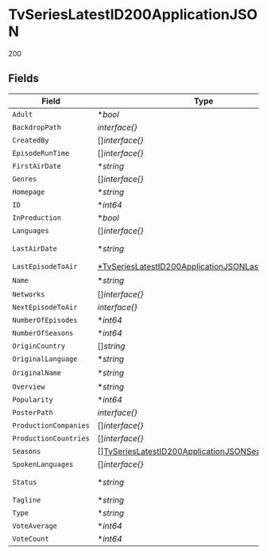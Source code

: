 # TvSeriesLatestID200ApplicationJSON

200


## Fields

| Field                                                                                                                                | Type                                                                                                                                 | Required                                                                                                                             | Description                                                                                                                          | Example                                                                                                                              |
| ------------------------------------------------------------------------------------------------------------------------------------ | ------------------------------------------------------------------------------------------------------------------------------------ | ------------------------------------------------------------------------------------------------------------------------------------ | ------------------------------------------------------------------------------------------------------------------------------------ | ------------------------------------------------------------------------------------------------------------------------------------ |
| `Adult`                                                                                                                              | **bool*                                                                                                                              | :heavy_minus_sign:                                                                                                                   | N/A                                                                                                                                  | false                                                                                                                                |
| `BackdropPath`                                                                                                                       | *interface{}*                                                                                                                        | :heavy_minus_sign:                                                                                                                   | N/A                                                                                                                                  |                                                                                                                                      |
| `CreatedBy`                                                                                                                          | []*interface{}*                                                                                                                      | :heavy_minus_sign:                                                                                                                   | N/A                                                                                                                                  |                                                                                                                                      |
| `EpisodeRunTime`                                                                                                                     | []*interface{}*                                                                                                                      | :heavy_minus_sign:                                                                                                                   | N/A                                                                                                                                  |                                                                                                                                      |
| `FirstAirDate`                                                                                                                       | **string*                                                                                                                            | :heavy_minus_sign:                                                                                                                   | N/A                                                                                                                                  |                                                                                                                                      |
| `Genres`                                                                                                                             | []*interface{}*                                                                                                                      | :heavy_minus_sign:                                                                                                                   | N/A                                                                                                                                  |                                                                                                                                      |
| `Homepage`                                                                                                                           | **string*                                                                                                                            | :heavy_minus_sign:                                                                                                                   | N/A                                                                                                                                  |                                                                                                                                      |
| `ID`                                                                                                                                 | **int64*                                                                                                                             | :heavy_minus_sign:                                                                                                                   | N/A                                                                                                                                  | 225491                                                                                                                               |
| `InProduction`                                                                                                                       | **bool*                                                                                                                              | :heavy_minus_sign:                                                                                                                   | N/A                                                                                                                                  | true                                                                                                                                 |
| `Languages`                                                                                                                          | []*interface{}*                                                                                                                      | :heavy_minus_sign:                                                                                                                   | N/A                                                                                                                                  |                                                                                                                                      |
| `LastAirDate`                                                                                                                        | **string*                                                                                                                            | :heavy_minus_sign:                                                                                                                   | N/A                                                                                                                                  | 2023-04-21                                                                                                                           |
| `LastEpisodeToAir`                                                                                                                   | [*TvSeriesLatestID200ApplicationJSONLastEpisodeToAir](../../models/operations/tvserieslatestid200applicationjsonlastepisodetoair.md) | :heavy_minus_sign:                                                                                                                   | N/A                                                                                                                                  |                                                                                                                                      |
| `Name`                                                                                                                               | **string*                                                                                                                            | :heavy_minus_sign:                                                                                                                   | N/A                                                                                                                                  | 妖怪传                                                                                                                                  |
| `Networks`                                                                                                                           | []*interface{}*                                                                                                                      | :heavy_minus_sign:                                                                                                                   | N/A                                                                                                                                  |                                                                                                                                      |
| `NextEpisodeToAir`                                                                                                                   | *interface{}*                                                                                                                        | :heavy_minus_sign:                                                                                                                   | N/A                                                                                                                                  |                                                                                                                                      |
| `NumberOfEpisodes`                                                                                                                   | **int64*                                                                                                                             | :heavy_minus_sign:                                                                                                                   | N/A                                                                                                                                  | 1                                                                                                                                    |
| `NumberOfSeasons`                                                                                                                    | **int64*                                                                                                                             | :heavy_minus_sign:                                                                                                                   | N/A                                                                                                                                  | 1                                                                                                                                    |
| `OriginCountry`                                                                                                                      | []*string*                                                                                                                           | :heavy_minus_sign:                                                                                                                   | N/A                                                                                                                                  | CN                                                                                                                                   |
| `OriginalLanguage`                                                                                                                   | **string*                                                                                                                            | :heavy_minus_sign:                                                                                                                   | N/A                                                                                                                                  | zh                                                                                                                                   |
| `OriginalName`                                                                                                                       | **string*                                                                                                                            | :heavy_minus_sign:                                                                                                                   | N/A                                                                                                                                  | 妖怪传                                                                                                                                  |
| `Overview`                                                                                                                           | **string*                                                                                                                            | :heavy_minus_sign:                                                                                                                   | N/A                                                                                                                                  |                                                                                                                                      |
| `Popularity`                                                                                                                         | **int64*                                                                                                                             | :heavy_minus_sign:                                                                                                                   | N/A                                                                                                                                  | 0                                                                                                                                    |
| `PosterPath`                                                                                                                         | *interface{}*                                                                                                                        | :heavy_minus_sign:                                                                                                                   | N/A                                                                                                                                  |                                                                                                                                      |
| `ProductionCompanies`                                                                                                                | []*interface{}*                                                                                                                      | :heavy_minus_sign:                                                                                                                   | N/A                                                                                                                                  |                                                                                                                                      |
| `ProductionCountries`                                                                                                                | []*interface{}*                                                                                                                      | :heavy_minus_sign:                                                                                                                   | N/A                                                                                                                                  |                                                                                                                                      |
| `Seasons`                                                                                                                            | [][TvSeriesLatestID200ApplicationJSONSeasons](../../models/operations/tvserieslatestid200applicationjsonseasons.md)                  | :heavy_minus_sign:                                                                                                                   | N/A                                                                                                                                  |                                                                                                                                      |
| `SpokenLanguages`                                                                                                                    | []*interface{}*                                                                                                                      | :heavy_minus_sign:                                                                                                                   | N/A                                                                                                                                  |                                                                                                                                      |
| `Status`                                                                                                                             | **string*                                                                                                                            | :heavy_minus_sign:                                                                                                                   | N/A                                                                                                                                  | Returning Series                                                                                                                     |
| `Tagline`                                                                                                                            | **string*                                                                                                                            | :heavy_minus_sign:                                                                                                                   | N/A                                                                                                                                  |                                                                                                                                      |
| `Type`                                                                                                                               | **string*                                                                                                                            | :heavy_minus_sign:                                                                                                                   | N/A                                                                                                                                  | Scripted                                                                                                                             |
| `VoteAverage`                                                                                                                        | **int64*                                                                                                                             | :heavy_minus_sign:                                                                                                                   | N/A                                                                                                                                  | 0                                                                                                                                    |
| `VoteCount`                                                                                                                          | **int64*                                                                                                                             | :heavy_minus_sign:                                                                                                                   | N/A                                                                                                                                  | 0                                                                                                                                    |